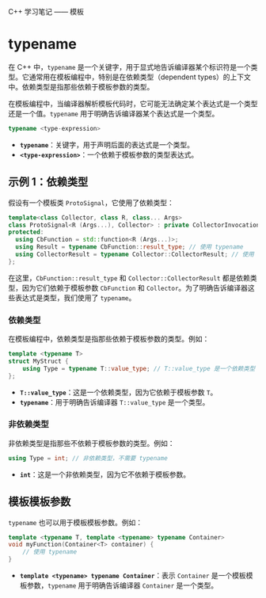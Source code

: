 C++ 学习笔记 —— 模板

# typename
在 C++ 中，`typename` 是一个关键字，用于显式地告诉编译器某个标识符是一个类型。它通常用在模板编程中，特别是在依赖类型（dependent types）的上下文中。依赖类型是指那些依赖于模板参数的类型。

在模板编程中，当编译器解析模板代码时，它可能无法确定某个表达式是一个类型还是一个值。`typename` 用于明确告诉编译器某个表达式是一个类型。


```cpp
typename <type-expression>
```

- **`typename`**：关键字，用于声明后面的表达式是一个类型。
- **`<type-expression>`**：一个依赖于模板参数的类型表达式。

## 示例 1：依赖类型

假设有一个模板类 `ProtoSignal`，它使用了依赖类型：

```cpp
template<class Collector, class R, class... Args>
class ProtoSignal<R (Args...), Collector> : private CollectorInvocation<Collector, R (Args...)> {
protected:
  using CbFunction = std::function<R (Args...)>;
  using Result = typename CbFunction::result_type; // 使用 typename
  using CollectorResult = typename Collector::CollectorResult; // 使用 typename
};
```

在这里，`CbFunction::result_type` 和 `Collector::CollectorResult` 都是依赖类型，因为它们依赖于模板参数 `CbFunction` 和 `Collector`。为了明确告诉编译器这些表达式是类型，我们使用了 `typename`。

### **依赖类型**

在模板编程中，依赖类型是指那些依赖于模板参数的类型。例如：

```cpp
template <typename T>
struct MyStruct {
    using Type = typename T::value_type; // T::value_type 是一个依赖类型
};
```

- **`T::value_type`**：这是一个依赖类型，因为它依赖于模板参数 `T`。
- **`typename`**：用于明确告诉编译器 `T::value_type` 是一个类型。

### **非依赖类型**

非依赖类型是指那些不依赖于模板参数的类型。例如：

```cpp
using Type = int; // 非依赖类型，不需要 typename
```

- **`int`**：这是一个非依赖类型，因为它不依赖于模板参数。

## 模板模板参数

`typename` 也可以用于模板模板参数。例如：

```cpp
template <typename T, template <typename> typename Container>
void myFunction(Container<T> container) {
    // 使用 typename
}
```

- **`template <typename> typename Container`**：表示 `Container` 是一个模板模板参数，`typename` 用于明确告诉编译器 `Container` 是一个类型。